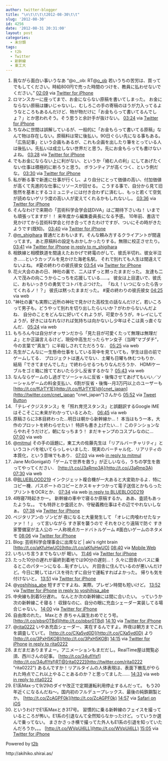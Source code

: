 ```yaml
---
author: twitter-blogger
title: "\n\t\t\t\t2012-08-30\t\t"
slug: '2012-08-30'
id: 4256
date: '2012-08-31 20:31:00'
layout: post
categories:
  - 未分類
tags:
  - t2b
  - Twitter
  - 新幹線
  - 東工大
---
```


<div xmlns:georss="http://www.georss.org/georss">

1.  <span><span>我ながら面白い事いうなあ “@o__ob: RT@[o_ob](http://twitter.com/o_ob "o_ob") 若いうちの苦労は、買ってでもしてください。時給800円で売った時間のつけを、教員に払わせないでください。”</span> <span>[<span>02:09</span>](http://twitter.com/o_ob/status/241160835253284864) <span>via [Twitter for iPhone](http://twitter.com/download/iphone)</span></span></span>
2.  <span><span>ロマンスカーに座ってまで、お金にならない原稿を書いてしまった。 お金にならない原稿は嫌いじゃないし、むしろこの手の寄稿のほうが力入ってるようなところもあるんだけど、物が物だけに「お金もらって書いてるんでしょ？」とか思われそう。そう思うと余計手が抜けない。</span> <span>[<span>03:24</span>](http://twitter.com/o_ob/status/241179612447641601) <span>via [Twitter for iPhone](http://twitter.com/download/iphone)</span></span></span>
3.  <span><span>ちなみに世間は誤解しているが、一般的に「お金もらって書いてる原稿」なんて物は存在しない。原稿料は常に後払い。90日ぐらい先になる事もある。「広告記事」という企画もあるが、これも企画を出したり筆をとっている人は後払い。先払いは成立しない世界だと思う。先にお金もらっても書けないよね。</span> <span>[<span>03:28</span>](http://twitter.com/o_ob/status/241180490147704833) <span>via [Twitter for iPhone](http://twitter.com/download/iphone)</span></span></span>
4.  <span><span>でもお金にならない上に利がない、というか「絡む人の利」にしてあげたくない仕事は積極的に断ろうと思う。 ボランティアが高くつく、という例だな。</span> <span>[<span>03:30</span>](http://twitter.com/o_ob/status/241181113324818433) <span>via [Twitter for iPhone](http://twitter.com/download/iphone)</span></span></span>
5.  <span><span>私が断る事で新進に仕事が行くし、より自分にとって価値の高い、付加価値が高くて先進的な仕事にリソースが回せる。 こうする事で、自分から見て旧態然を基本とするコミュニティには付き合わずに済むし、もっと若くて空気が読めないゲリラ度の高い人が変えてくれるかもしれないし。</span> <span>[<span>03:36</span>](http://twitter.com/o_ob/status/241182501203226624) <span>via [Twitter for iPhone](http://twitter.com/download/iphone)</span></span></span>
6.  <span><span>そんなわけで来期の「芸術科学会学会誌DiVA」はご期待下さいね！ いまでも頑張ってますが！！ 来年度から編集委員長になる予感。 10年前、書店で見かけてから芸術科学会と付き合ってきたわけですが、ついにその時がきたようです(既知)。</span> <span>[<span>03:40</span>](http://twitter.com/o_ob/status/241183539985534976) <span>via [Twitter for iPhone](http://twitter.com/download/iphone)</span></span></span>
7.  <span><span>@[m_shigihara](http://twitter.com/m_shigihara "m_shigihara") 普通だとおもいます。そんな頼み方するクライアントが間違ってます。 あと原稿料の設定もおかしかったりする。無限に校正させたり。</span> <span>[<span>03:41</span>](http://twitter.com/o_ob/status/241183829128273920) <span>via [Twitter for iPhone](http://twitter.com/download/iphone)</span> [in reply to m_shigihara](http://twitter.com/m_shigihara/status/241181335690031104)</span></span>
8.  <span><span>相鉄線と相模鉄道を間違えたおかげで終電のがして、彼氏半切れ、彼女半泣き……というカップルを見かけた海老名駅。 それで別れても人生は間違えてないよね。 #夏の終わりの彼氏彼女</span> <span>[<span>03:54</span>](http://twitter.com/o_ob/status/241187136265658370) <span>via [Twitter for iPhone](http://twitter.com/download/iphone)</span></span></span>
9.  <span><span>花火大会のあの日、神社の裏で、二人はずっと黙ったままだった。 友達も二人で茂みの向こうからこっちを応援している……。 彼女は上目遣いで、彼氏に、おもいっきりの勇気でコトバをぶつけた。 「ねえ！いつになったら告ッてくれるノ！？」 彼氏は黙ったままだった。 #夏の終わりの彼氏彼女</span> <span>[<span>04:25</span>](http://twitter.com/o_ob/status/241194941060091904) <span>via web</span></span></span>
10.  <span><span>"神社の裏"も実際に近所の神社で見かけた高校生の話なんだけど，若いころって男子も，どうやって別れを切り出したらいいか？がわからないんだよね． 自分のことをどんなに好いてくれようが，可愛かろうが，キレイにしてようが，好きにはなれなければ気持ちは向かないし少年はそこは真っ直ぐなんだ．</span> <span>[<span>05:24</span>](http://twitter.com/o_ob/status/241209712513789952) <span>via web</span></span></span>
11.  <span><span>もちろん今は自分がオッサンだから「見た目が可愛くたって無理は無理だよ」とか正論言えるけど，現役中高生だったらヤン女子（当時”マブダチ”，今の言葉で”真友”）に半殺しされてただろうな．</span> <span>[<span>05:25</span>](http://twitter.com/o_ob/status/241210126722277376) <span>via web</span></span></span>
12.  <span><span>先生がこんなに一生懸命仕事をしている背中を見ていても，学生は目の前でゲームしてる． プロジェクトは進んでない．土曜も日曜も休むつもりか． 結局「できてませんでした」で終わらせるつもりなんだろうか． HDMIケーブルをゴミ箱に捨てておいたら少し反省するかな？</span> <span>[<span>05:43</span>](http://twitter.com/o_ob/status/241214692050210816) <span>via web</span></span></span>
13.  <span><span>なんならゲームのし過ぎでソーシャルに反省・後悔させてあげてもいい／ソーシャルゲームの料金支払い、6割が反省・後悔--月3万円以上のユーザーも [http://t.co/ffJrTY1E](http://t.co/ffJrTY1E)@[cnet_japan](http://twitter.com/cnet_japan "cnet_japan")さんから</span> <span>[<span>05:52</span>](http://twitter.com/o_ob/status/241216831262687233) <span>via [Tweet Button](http://twitter.com/tweetbutton)</span></span></span>
14.  <span><span>「テレイクジスタンス」を「照れ育児スタンス」と誤翻訳するGoogle IMEはそこそこに未来がわかっているとみた．</span> <span>[<span>06:45</span>](http://twitter.com/o_ob/status/241230239672434688) <span>via web</span></span></span>
15.  <span><span>原稿さらに3本目終わった…明日は朝から新幹線か…！ 本当はもう一本，大作のプロットを終わらせたい！ 特許も書き上げたい…！ このテンションならやれそうだけど，朝になっちまう！ まだキャンプのコスプレなのに…</span> <span>[<span>07:00</span>](http://twitter.com/o_ob/status/241234069097164801) <span>via web</span></span></span>
16.  <span><span>@[mitmul](http://twitter.com/mitmul "mitmul") その手の話題に，東工大の佐藤先生は「リアルバーチャリティ」というコトバを呟いてらっしゃいました．現実のバーチャル化．リアリティの本質化，という意味でもあり．</span> <span>[<span>07:03</span>](http://twitter.com/o_ob/status/241234726566912000) <span>via web</span> [in reply to mitmul](http://twitter.com/mitmul/status/241233848812314624)</span></span>
17.  <span><span>Jane McGonigalの「ゲームで世界を救う」が正しいなら，うちの学生を救ってやってください． [http://t.co/J3aRmp3A](http://t.co/J3aRmp3A)</span> <span>[<span>07:30</span>](http://twitter.com/o_ob/status/241241556550557696) <span>via web</span></span></span>
18.  <span><span>@[BLUEBLOOD219](http://twitter.com/BLUEBLOOD219 "BLUEBLOOD219") インクジェット複合機が一大あると大変助かるよ．特にコピー機．パスポートのコピーとかスキャナつかって電子送信とかもらったプリントをOCRとか．</span> <span>[<span>07:34</span>](http://twitter.com/o_ob/status/241242488835280898) <span>via web</span> [in reply to BLUEBLOOD219](http://twitter.com/BLUEBLOOD219/status/241210889330630656)</span></span>
19.  <span><span>4時寝7時起きかー。 新幹線の車中で寝るか原稿するか。 ああ、査読もあったような。。 でも特許とか査読とか、守秘義務仕事はその辺でやれないしなぁ。</span> <span>[<span>07:38</span>](http://twitter.com/o_ob/status/241243590116913154) <span>via [Twitter for iPhone](http://twitter.com/download/iphone)</span></span></span>
20.  <span><span>ベジタリアンの ゾンビが 夜になると大量発生して 「オレに肉喰わせたなァァァ！！」 って言いながら すき家を襲うので それをひとり遠隔で防ぐ すき家警備室が主人公の 一人称視点カードバトルゲーム #面白いゲームのネタメモ</span> <span>[<span>08:06</span>](http://twitter.com/o_ob/status/241250579723202560) <span>via [Twitter for iPhone](http://twitter.com/download/iphone)</span></span></span>
21.  <span><span>Blog: 芸術科学会理事会に出席など | aki's right brain [http://t.co/aKfuHwUO](http://t.co/aKfuHwUO)</span> <span>[<span>08:40</span>](http://twitter.com/o_ob/status/241259239010598912) <span>via [Mobile Web](http://mobile.twitter.com)</span></span></span>
22.  <span><span>いちいち言うまでもないが 眠い。</span> <span>[<span>11:46</span>](http://twitter.com/o_ob/status/241305971874480128) <span>via [Twitter for iPhone](http://twitter.com/download/iphone)</span></span></span>
23.  <span><span>たった10分の遅れが最終到着地では90分の遅刻...！ 久々に田舎のバスに乗るとこのパターンになる...恥ずかしい。 片田舎に住んでいるのが悪いんだけど。今日に関してはバスを待たずに自分で運転すればよかった。 帰りも気を付けないと。</span> <span>[<span>13:51</span>](http://twitter.com/o_ob/status/241337265119444992) <span>via [Twitter for iPhone](http://twitter.com/download/iphone)</span></span></span>
24.  <span><span>@[yoshihisa_abe](http://twitter.com/yoshihisa_abe "yoshihisa_abe") 短すぎですよね、実際。プレゼン時間も短いけど。</span> <span>[<span>13:52</span>](http://twitter.com/o_ob/status/241337699838066688) <span>via [Twitter for iPhone](http://twitter.com/download/iphone)</span> [in reply to yoshihisa_abe](http://twitter.com/yoshihisa_abe/status/241337249441120256)</span></span>
25.  <span><span>中央線も到着5分遅れ。 なんとか次の新幹線には間に合いたい。 っていうか次の新幹線こそ寝る！ 収録なのに、自分の眼に充血シェーダー実装してる場合じゃない。</span> <span>[<span>14:00</span>](http://twitter.com/o_ob/status/241339539384320004) <span>via [Twitter for iPhone](http://twitter.com/download/iphone)</span></span></span>
26.  <span><span>自由席のれた。 Maxとき 赤ちゃん誕生おめでとう号。 [http://t.co/pbsr0TBd](http://t.co/pbsr0TBd)</span> <span>[<span>14:10</span>](http://twitter.com/o_ob/status/241342101416210432) <span>via [Twitter for iPhone](http://twitter.com/download/iphone)</span></span></span>
27.  <span><span>@[rita0222](http://twitter.com/rita0222 "rita0222") いやあ充血シェーダー、実在するんですよ。昨夜は朝方までこれを調査していて。 [http://t.co/CXa5vd0D](http://t.co/CXa5vd0D) より [http://t.co/3PxH5KOB](http://t.co/3PxH5KOB)</span> <span>[<span>14:15</span>](http://twitter.com/o_ob/status/241343303839281153) <span>via [Twitter for iPhone](http://twitter.com/download/iphone)</span> [in reply to rita0222](http://twitter.com/rita0222/status/241339878414094336)</span></span>
28.  <span><span>まだまだありますよー。アニメーションもまだだし。RealTime屋は閲覧必須、西川さんの記事。 [http://t.co/34uflYsf](http://t.co/34uflYsf)RT@[rita0222](http://twitter.com/rita0222 "rita0222") あるんですか！リアルタイムの人体表現は、表面下散乱がやられた時点でこれ以上やることあるのか？と思ってました……</span> <span>[<span>14:33</span>](http://twitter.com/o_ob/status/241348007176597504) <span>via web</span> [in reply to rita0222](http://twitter.com/rita0222/status/241345160280170496)</span></span>
29.  <span><span>E1系Maxって9/29のダイヤ改正で定期運転利用停止するんだって。 もう20年近くになるんだね〜。国内初のフルデュープレックス、最後の純鉄鋼製とか。 [http://t.co/ZcAGPF0k](http://t.co/ZcAGPF0k)</span> <span>[<span>14:57</span>](http://twitter.com/o_ob/status/241353947581923328) <span>via [Safari on iOS](http://www.apple.com)</span></span></span>
30.  <span><span>というわけでE1系Maxとき317号。 習慣的に乗る新幹線のフェイスを撮っているところが怖い。E1系の引退なんて全然知らなかったけど。っていうか選んで乗ってない。 まさかさっき横で撮ってた外人もE1系の引退を知っていたんだろうか。。。 [http://t.co/WVpUi6LL](http://t.co/WVpUi6LL)</span> <span>[<span>15:05</span>](http://twitter.com/o_ob/status/241355958993965056) <span>via [Twitter for iPhone](http://twitter.com/download/iphone)</span></span></span>

</div>

Powered by [t2b](http://t2b.utilz.jp/)

<div>http://akihiko.shirai.as/</div>